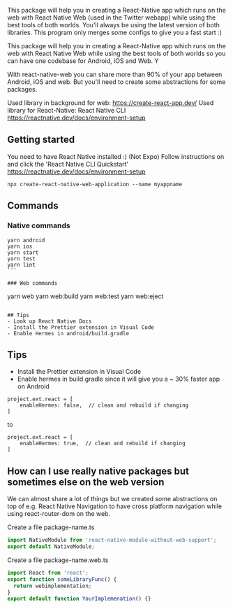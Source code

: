 This package will help you in creating a React-Native app which runs on the web with React Native Web (used in the Twitter webapp) while using the best tools of both worlds. You'll always be using the latest version of both libraries. This program only merges some configs to give you a fast start :)

This package will help you in creating a React-Native app which runs on the web with React Native Web while using the best tools of both worlds so you can have one codebase for Android, iOS and Web. Y

With react-native-web you can share more than 90% of your app between Android, iOS and web. But you'll need to create some abstractions for some packages.

Used library in background for web: https://create-react-app.dev/
Used library for React-Native: React Native CLI https://reactnative.dev/docs/environment-setup

## Getting started

You need to have React Native installed :) (Not Expo)
Follow instructions on and click the 'React Native CLI Quickstart'
https://reactnative.dev/docs/environment-setup

```
npx create-react-native-web-application --name myappname
```

## Commands

### Native commands

````
yarn android
yarn ios
yarn start
yarn test
yarn lint
```

### Web commands

````

yarn web
yarn web:build
yarn web:test
yarn web:eject

```

## Tips
- Look up React Native Docs
- Install the Prettier extension in Visual Code
- Enable Hermes in android/build.gradle
```

## Tips

- Install the Prettier extension in Visual Code
- Enable hermes in build.gradle since it will give you a ~ 30% faster app on Android

```
project.ext.react = [
    enableHermes: false,  // clean and rebuild if changing
]
```

to

```
project.ext.react = [
    enableHermes: true,  // clean and rebuild if changing
]
```

## How can I use really native packages but sometimes else on the web version

We can almost share a lot of things but we created some abstractions on top of e.g. React Native Navigation to have cross platform navigation while using react-router-dom on the web.

Create a file package-name.ts

```typescript
import NativeModule from 'react-native-module-without-web-support';
export default NativeModule;
```

Create a file package-name.web.ts

```typescript
import React from 'react';
export function someLibraryFunc() {
  return webimplementation;
}
export default function YourImplemenation() {}
```

